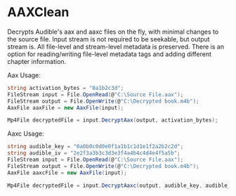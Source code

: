 # AAXClean
Decrypts Audible's aax and aaxc files on the fly, with minimal changes to the source file. Input stream is not required to be seekable, but output stream is. All file-level and stream-level metadata is preserved. There is an option for reading/writing file-level metadata tags and adding different chapter information.

Aax Usage:
```C#
string activation_bytes = "0a1b2c3d";
FileStream input = File.OpenRead(@"C:\Source File.aax");
FileStream output = File.OpenWrite(@"C:\Decrypted book.m4b");
AaxFile aaxFile = new AaxFile(input);

Mp4File decryptedFile = input.DecryptAax(output, activation_bytes);
```

Aaxc Usage:
```C#
string audible_key = "0a0b0c0d0e0f1a1b1c1d1e1f2a2b2c2d";
string audible_iv = "2e2f3a3b3c3d3e3f4a4b4c4d4e4f5a5b";
FileStream input = File.OpenRead(@"C:\Source File.aax");
FileStream output = File.OpenWrite(@"C:\Decrypted book.m4b");
AaxFile aaxcFile = new AaxFile(input);

Mp4File decryptedFile = input.DecryptAaxc(output, audible_key, audible_iv);
```
